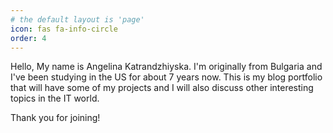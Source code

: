```yaml
---
# the default layout is 'page'
icon: fas fa-info-circle
order: 4
---
```


Hello, 
My name is Angelina Katrandzhiyska. I'm originally from Bulgaria and I've been studying in the US for about 7 years now. 
This is my blog portfolio that will have some of my projects and I will also discuss other interesting topics in the IT world. 

Thank you for joining! 